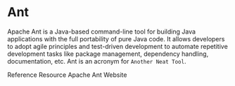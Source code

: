 # Ant

Apache Ant is a Java-based command-line tool for building Java applications with the full portability of pure Java code. It allows developers to adopt agile principles and test-driven development to automate repetitive development tasks like package management, dependency handling, documentation, etc. Ant is an acronym for `Another Neat Tool`.

<ResourceGroupTitle>Reference Resource</ResourceGroupTitle>
<BadgeLink colorScheme='blue' badgeText='Official Website' href='https://ant.apache.org/'>Apache Ant Website</BadgeLink>